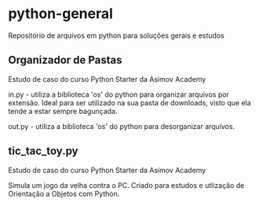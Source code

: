 # python-general
Repositório de arquivos em python para soluções gerais e estudos

## Organizador de Pastas
Estudo de caso do curso Python Starter da Asimov Academy

in.py - utiliza a biblioteca 'os' do python para organizar arquivos por extensão. Ideal para ser utilizado na sua pasta de downloads, visto que ela tende a estar sempre bagunçada. 

out.py - utiliza a biblioteca 'os' do python para desorganizar arquivos.

## tic_tac_toy.py

Estudo de caso do curso Python Starter da Asimov Academy

Simula um jogo da velha contra o PC. Criado para estudos e utlização de Orientação a Objetos com Python. 
